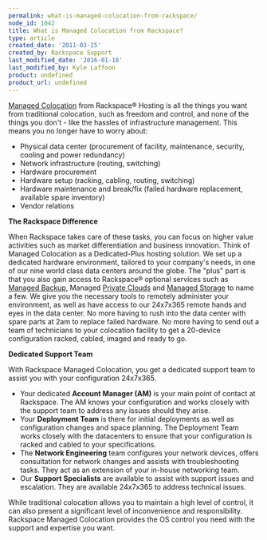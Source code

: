 ```yaml
---
permalink: what-is-managed-colocation-from-rackspace/
node_id: 1042
title: What is Managed Colocation from Rackspace?
type: article
created_date: '2011-03-25'
created_by: Rackspace Support
last_modified_date: '2016-01-18'
last_modified_by: Kyle Laffoon
product: undefined
product_url: undefined
---
```


[Managed Colocation](http://www.rackspace.com/managed_hosting/managed_colocation/index.php)
from Rackspace&reg; Hosting is all the things you want from traditional
colocation, such as freedom and control, and none of the things you
don't - like the hassles of infrastructure management. This means you no
longer have to worry about:

-   Physical data center (procurement of facility, maintenance,
    security, cooling and power redundancy)
-   Network infrastructure (routing, switching)
-   Hardware procurement
-   Hardware setup (racking, cabling, routing, switching)
-   Hardware maintenance and break/fix (failed hardware replacement,
    available spare inventory)
-   Vendor relations

**The Rackspace Difference**

When Rackspace takes care of these tasks, you can focus on higher value activities such as market
differentiation and business innovation. Think of Managed Colocation as
a Dedicated-Plus hosting solution. We set up a dedicated hardware
environment, tailored to your company's needs, in one of our nine world
class data centers around the globe. The "plus" part is that you also
gain access to Rackspace&reg; optional services such as [Managed Backup](http://www.rackspace.com/managed_hosting/services/storage/managedbackup.php),
Managed [Private Clouds](http://www.rackspace.com/managed_hosting/private_cloud/index.php)
and [Managed Storage](http://www.rackspace.com/managed_hosting/services/storage/index.php)
to name a few. We give you the necessary tools to remotely administer
your environment, as well as have access to our 24x7x365 remote hands
and eyes in the data center. No more having to rush into the data center
with spare parts at 2am to replace failed hardware. No more having to
send out a team of technicians to your colocation facility to get a
20-device configuration racked, cabled, imaged and ready to go.

**Dedicated Support Team**

With Rackspace Managed Colocation, you get
a dedicated support team to assist you with your configuration 24x7x365.

-   Your dedicated **Account Manager (AM)** is your main point of
    contact at Rackspace. The AM knows your configuration and works
    closely with the support team to address any issues should
    they arise.
-   Your **Deployment Team** is there for initial deployments as well as
    configuration changes and space planning. The Deployment Team works
    closely with the datacenters to ensure that your configuration is
    racked and cabled to your specifications.
-   The **Network Engineering** team configures your network devices,
    offers consultation for network changes and assists with
    troubleshooting tasks. They act as an extension of your in-house
    networking team.
-   Our **Support Specialists** are available to assist with support
    issues and escalation. They are available 24x7x365 to address
    technical issues.

While traditional colocation allows you to maintain a high level of
control, it can also present a significant level of inconvenience and
responsibility. Rackspace Managed Colocation provides the OS control you
need with the support and expertise you want.
